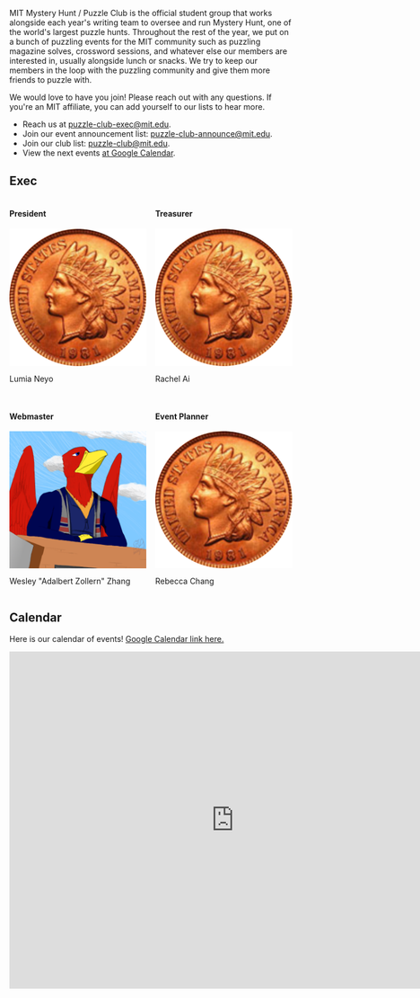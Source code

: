 <style>
.grid {
  display: grid;
  gap: 1rem;
  grid-template-columns: repeat(auto-fill, minmax(min(200px, 100%), 1fr));
}

.container {
  position: relative;
}

.container::after {
  content: "";
  display: block;
  padding-bottom: 100%;
}

.container img {
  height: 100%;
  object-fit: cover;
  position: absolute;
  width: 100%;
}
</style>

MIT Mystery Hunt / Puzzle Club is the official student group that works alongside each year's writing team to oversee and run Mystery Hunt, one of the world's largest puzzle hunts. Throughout the rest of the year, we put on a bunch of puzzling events for the MIT community such as puzzling magazine solves, crossword sessions, and whatever else our members are interested in, usually alongside lunch or snacks. We try to keep our members in the loop with the puzzling community and give them more friends to puzzle with.

We would love to have you join! Please reach out with any questions. If you're an MIT affiliate, you can add yourself to our lists to hear more.

- Reach us at [puzzle-club-exec@mit.edu](mailto:puzzle-club-exec@mit.edu).
- Join our event announcement list: [puzzle-club-announce@mit.edu](https://groups.mit.edu/webmoira/list/puzzle-club-announce).
- Join our club list: [puzzle-club@mit.edu](https://groups.mit.edu/webmoira/list/puzzle-club).
- View the next events [at Google Calendar](https://calendar.google.com/calendar/embed?src=24t8tlk4ep757h06p54lcde54g%40group.calendar.google.com&ctz=America%2FNew_York).

## Exec

<div class="grid">
<div class="exec">
<h4>President</h4>
<div class="container"><img src="images/frontcoin.png"></div>
<p>Lumia Neyo</p>
</div>
<div class="exec">
<h4>Treasurer</h4>
<div class="container"><img src="images/frontcoin.png"></div>
<p>Rachel Ai</p>
</div>
<div class="exec">
<h4>Webmaster</h4>
<div class="container"><img src="images/exec/adal.png"></div>
<p>Wesley "Adalbert Zollern" Zhang</p>
</div>
<div class="exec">
<h4>Event Planner</h4>
<div class="container"><img src="images/frontcoin.png"></div>
<p>Rebecca Chang</p>
</div>
</div>

## Calendar

Here is our calendar of events! [Google Calendar link here.](https://calendar.google.com/calendar/embed?src=24t8tlk4ep757h06p54lcde54g%40group.calendar.google.com&ctz=America%2FNew_York)

<iframe src="https://calendar.google.com/calendar/embed?src=24t8tlk4ep757h06p54lcde54g%40group.calendar.google.com&ctz=America%2FNew_York" style="border: 0" width="800" height="600" frameborder="0" scrolling="no"></iframe>
